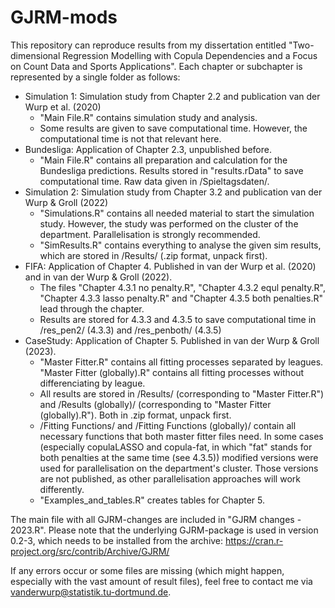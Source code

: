 # GJRM-mods

This repository can reproduce results from my dissertation entitled "Two-dimensional Regression Modelling with Copula Dependencies and a Focus on Count Data and Sports Applications".
Each chapter or subchapter is represented by a single folder as follows:
- Simulation 1: Simulation study from Chapter 2.2 and publication van der Wurp et al. (2020)
  - "Main File.R" contains simulation study and analysis.
  - Some results are given to save computational time. However, the computational time is not that relevant here.
- Bundesliga: Application of Chapter 2.3, unpublished before.
  - "Main File.R" contains all preparation and calculation for the Bundesliga predictions. Results stored in "results.rData" to save computational time. Raw data given in /Spieltagsdaten/.
- Simulation 2: Simulation study from Chapter 3.2 and publication van der Wurp & Groll (2022)
  - "Simulations.R" contains all needed material to start the simulation study. However, the study was performed on the cluster of the department. Parallelisation is strongly recommended.
  - "SimResults.R" contains everything to analyse the given sim results, which are stored in /Results/ (.zip format, unpack first).
- FIFA: Application of Chapter 4. Published in van der Wurp et al. (2020) and in van der Wurp & Groll (2022).
  - The files "Chapter 4.3.1 no penalty.R", "Chapter 4.3.2 equl penalty.R", "Chapter 4.3.3 lasso penalty.R" and "Chapter 4.3.5 both penalties.R" lead through the chapter.
  - Results are stored for 4.3.3 and 4.3.5 to save computational time in /res_pen2/ (4.3.3) and /res_penboth/ (4.3.5)
- CaseStudy: Application of Chapter 5. Published in van der Wurp & Groll (2023).
  - "Master Fitter.R" contains all fitting processes separated by leagues. "Master Fitter (globally).R" contains all fitting processes without differenciating by league.
  - All results are stored in /Results/ (corresponding to "Master Fitter.R") and /Results (globally)/ (corresponding to "Master Fitter (globally).R"). Both in .zip format, unpack first.
  - /Fitting Functions/ and /Fitting Functions (globally)/ contain all necessary functions that both master fitter files need. In some cases (especially copulaLASSO and copula-fat, in which "fat" stands for both penalties at the same time (see 4.3.5)) modified versions were used for parallelisation on the department's cluster. Those versions are not published, as other parallelisation approaches will work differently.
  - "Examples_and_tables.R" creates tables for Chapter 5. 

The main file with all GJRM-changes are included in "GJRM changes - 2023.R". Please note that the underlying GJRM-package is used in version 0.2-3, which needs to be installed from the archive: https://cran.r-project.org/src/contrib/Archive/GJRM/

If any errors occur or some files are missing (which might happen, especially with the vast amount of result files), feel free to contact me via vanderwurp@statistik.tu-dortmund.de.
